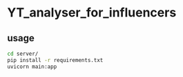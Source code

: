 # YT_analyser_for_influencers


## usage
```bash
cd server/
pip install -r requirements.txt
uvicorn main:app
```